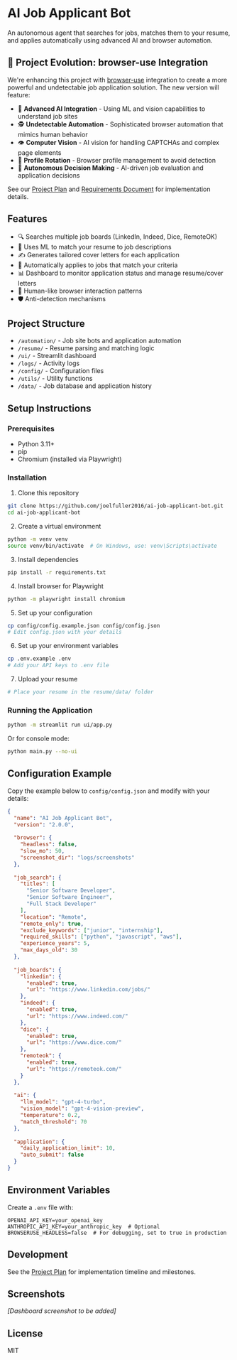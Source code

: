 # AI Job Applicant Bot

An autonomous agent that searches for jobs, matches them to your resume, and applies automatically using advanced AI and browser automation.

## 🚀 Project Evolution: browser-use Integration

We're enhancing this project with [browser-use](https://github.com/browser-use/browser-use) integration to create a more powerful and undetectable job application solution. The new version will feature:

- 🧠 **Advanced AI Integration** - Using ML and vision capabilities to understand job sites
- 🕵️ **Undetectable Automation** - Sophisticated browser automation that mimics human behavior
- 👁️ **Computer Vision** - AI vision for handling CAPTCHAs and complex page elements
- 🔄 **Profile Rotation** - Browser profile management to avoid detection
- 🤖 **Autonomous Decision Making** - AI-driven job evaluation and application decisions

See our [Project Plan](PROJECT_PLAN.md) and [Requirements Document](REQUIREMENTS.md) for implementation details.

## Features

- 🔍 Searches multiple job boards (LinkedIn, Indeed, Dice, RemoteOK)
- 🤖 Uses ML to match your resume to job descriptions
- ✍️ Generates tailored cover letters for each application
- 🚀 Automatically applies to jobs that match your criteria
- 📊 Dashboard to monitor application status and manage resume/cover letters
- 👤 Human-like browser interaction patterns
- 🛡️ Anti-detection mechanisms

## Project Structure

- `/automation/` - Job site bots and application automation
- `/resume/` - Resume parsing and matching logic
- `/ui/` - Streamlit dashboard
- `/logs/` - Activity logs
- `/config/` - Configuration files
- `/utils/` - Utility functions
- `/data/` - Job database and application history

## Setup Instructions

### Prerequisites

- Python 3.11+
- pip
- Chromium (installed via Playwright)

### Installation

1. Clone this repository
```bash
git clone https://github.com/joelfuller2016/ai-job-applicant-bot.git
cd ai-job-applicant-bot
```

2. Create a virtual environment
```bash
python -m venv venv
source venv/bin/activate  # On Windows, use: venv\Scripts\activate
```

3. Install dependencies
```bash
pip install -r requirements.txt
```

4. Install browser for Playwright
```bash
python -m playwright install chromium
```

5. Set up your configuration
```bash
cp config/config.example.json config/config.json
# Edit config.json with your details
```

6. Set up your environment variables
```bash
cp .env.example .env
# Add your API keys to .env file
```

7. Upload your resume
```bash
# Place your resume in the resume/data/ folder
```

### Running the Application

```bash
python -m streamlit run ui/app.py
```

Or for console mode:

```bash
python main.py --no-ui
```

## Configuration Example

Copy the example below to `config/config.json` and modify with your details:

```json
{
  "name": "AI Job Applicant Bot",
  "version": "2.0.0",
  
  "browser": {
    "headless": false,
    "slow_mo": 50,
    "screenshot_dir": "logs/screenshots"
  },
  
  "job_search": {
    "titles": [
      "Senior Software Developer",
      "Senior Software Engineer",
      "Full Stack Developer"
    ],
    "location": "Remote",
    "remote_only": true,
    "exclude_keywords": ["junior", "internship"],
    "required_skills": ["python", "javascript", "aws"],
    "experience_years": 5,
    "max_days_old": 30
  },
  
  "job_boards": {
    "linkedin": {
      "enabled": true,
      "url": "https://www.linkedin.com/jobs/"
    },
    "indeed": {
      "enabled": true,
      "url": "https://www.indeed.com/"
    },
    "dice": {
      "enabled": true,
      "url": "https://www.dice.com/"
    },
    "remoteok": {
      "enabled": true,
      "url": "https://remoteok.com/"
    }
  },
  
  "ai": {
    "llm_model": "gpt-4-turbo",
    "vision_model": "gpt-4-vision-preview",
    "temperature": 0.2,
    "match_threshold": 70
  },
  
  "application": {
    "daily_application_limit": 10,
    "auto_submit": false
  }
}
```

## Environment Variables

Create a `.env` file with:

```
OPENAI_API_KEY=your_openai_key
ANTHROPIC_API_KEY=your_anthropic_key  # Optional
BROWSERUSE_HEADLESS=false  # For debugging, set to true in production
```

## Development

See the [Project Plan](PROJECT_PLAN.md) for implementation timeline and milestones.

## Screenshots

*[Dashboard screenshot to be added]*

## License

MIT
